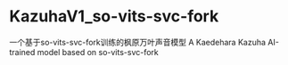# KazuhaV1_so-vits-svc-fork
一个基于so-vits-svc-fork训练的枫原万叶声音模型
A Kaedehara Kazuha AI-trained model based on so-vits-svc-fork

